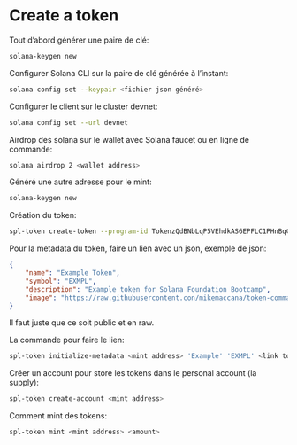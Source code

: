 # Create a token

Tout d’abord générer une paire de clé:

```bash
solana-keygen new
```

Configurer Solana CLI sur la paire de clé générée à l’instant:

```bash
solana config set --keypair <fichier json généré>
```

Configurer le client sur le cluster devnet:

```bash
solana config set --url devnet
```

Airdrop des solana sur le wallet avec Solana faucet ou en ligne de commande:

```bash
solana airdrop 2 <wallet address>
```

Généré une autre adresse pour le mint:

```bash
solana-keygen new
```

Création du token:

```bash
spl-token create-token --program-id TokenzQdBNbLqP5VEhdkAS6EPFLC1PHnBqCXEpPxuEb --enable-metadata <mint address généré juste avant.json>
```

Pour la metadata du token, faire un lien avec un json, exemple de json:

```json
{
	"name": "Example Token",
	"symbol": "EXMPL",
	"description": "Example token for Solana Foundation Bootcamp",
	"image": "https://raw.githubusercontent.con/mikemaccana/token-command-line/main/lights.png"
}
```

Il faut juste que ce soit public et en raw.

La commande pour faire le lien:

```bash
spl-token initialize-metadata <mint address> 'Example' 'EXMPL' <link to the public raw json>
```

Créer un account pour store les tokens dans le personal account (la supply):

```bash
spl-token create-account <mint address>
```

Comment mint des tokens:

```bash
spl-token mint <mint address> <amount>
```